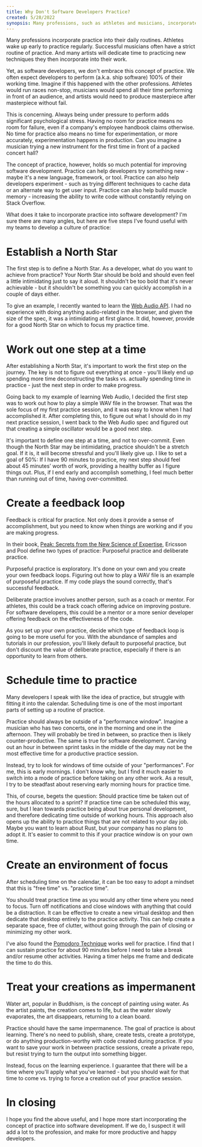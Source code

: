 ```yaml
---
title: Why Don't Software Developers Practice?
created: 5/28/2022
synopsis: Many professions, such as athletes and musicians, incorporate practice into their daily routines, but software development is an exception to the rule. In this article, I explore why this is concerning and offer five steps for introducing practice into the profession.
---
```

Many professions incorporate practice into their daily routines. Athletes wake up early to practice regularly. Successful musicians often have a strict routine of practice. And many artists will dedicate time to practicing new techniques they then incorporate into their work.

Yet, as software developers, we don't embrace this concept of practice. We often expect developers to perform (a.k.a. ship software) 100% of their working time. Imagine if this happened with the other professions. Athletes would run races non-stop, musicians would spend all their time performing in front of an audience, and artists would need to produce masterpiece after masterpiece without fail.

This is concerning. Always being under pressure to perform adds significant psychological stress. Having no room for practice means no room for failure, even if a company's employee handbook claims otherwise. No time for practice also means no time for experimentation, or more accurately, experimentation happens in production. Can you imagine a musician trying a new instrument for the first time in front of a packed concert hall?

The concept of practice, however, holds so much potential for improving software development. Practice can help developers try something new - maybe it's a new language, framework, or tool. Practice can also help developers experiment - such as trying different techniques to cache data or an alternate way to get user input. Practice can also help build muscle memory - increasing the ability to write code without constantly relying on Stack Overflow.

What does it take to incorporate practice into software development? I'm sure there are many angles, but here are five steps I've found useful with my teams to develop a culture of practice:

# Establish a North Star

The first step is to define a North Star. As a developer, what do you want to achieve from practice? Your North Star should be bold and should even feel a little intimidating just to say it aloud. It shouldn't be too bold that it's never achievable - but it shouldn't be something you can quickly accomplish in a couple of days either.

To give an example, I recently wanted to learn the [Web Audio API](https://developer.mozilla.org/en-US/docs/Web/API/Web_Audio_API). I had no experience with doing anything audio-related in the browser, and given the size of the spec, it was a intimidating at first glance. It did, however, provide for a good North Star on which to focus my practice time.

# Work out one step at a time

After establishing a North Star, it's important to work the first step on the journey. The key is not to figure out everything at once - you'll likely end up spending more time deconstructing the tasks vs. actually spending time in practice - just the next step in order to make progress. 

Going back to my example of learning Web Audio, I decided the first step was to work out how to play a simple WAV file in the browser. That was the sole focus of my first practice session, and it was easy to know when I had accomplished it. After completing this, to figure out what I should do in my next practice session, I went back to the Web Audio spec and figured out that creating a simple oscillator would be a good next step.

It's important to define one step at a time, and not to over-commit. Even though the North Star may be intimidating, practice shouldn't be a stretch goal. If it is, it will become stressful and you'll likely give up. I like to set a goal of 50%: If I have 90 minutes to practice, my next step should feel about 45 minutes’ worth of work, providing a healthy buffer as I figure things out. Plus, if I end early and accomplish something, I feel much better than running out of time, having over-committed.

# Create a feedback loop

Feedback is critical for practice. Not only does it provide a sense of accomplishment, but you need to know when things are working and if you are making progress.

In their book, [Peak: Secrets from the New Science of Expertise](https://www.amazon.com/Peak-Secrets-New-Science-Expertise-ebook/dp/B011H56MKS), Ericsson and Pool define two types of practice: Purposeful practice and deliberate practice.

Purposeful practice is exploratory. It's done on your own and you create your own feedback loops. Figuring out how to play a WAV file is an example of purposeful practice. If my code plays the sound correctly, that's successful feedback.

Deliberate practice involves another person, such as a coach or mentor. For athletes, this could be a track coach offering advice on improving posture. For software developers, this could be a mentor or a more senior developer offering feedback on the effectiveness of the code.

As you set up your own practice, decide which type of feedback loop is going to be more useful for you. With the abundance of samples and tutorials in our profession, you'll likely default to purposeful practice, but don't discount the value of deliberate practice, especially if there is an opportunity to learn from others.

# Schedule time to practice

Many developers I speak with like the idea of practice, but struggle with fitting it into the calendar. Scheduling time is one of the most important parts of setting up a routine of practice.

Practice should always be outside of a "performance window". Imagine a musician who has two concerts, one in the morning and one in the afternoon. They will probably be tired in between, so practice then is likely counter-productive. The same is true for software development. Carving out an hour in between sprint tasks in the middle of the day may not be the most effective time for a productive practice session. 

Instead, try to look for windows of time outside of your "performances". For me, this is early mornings. I don't know why, but I find it much easier to switch into a mode of practice before taking on any other work. As a result, I try to be steadfast about reserving early morning hours for practice time.

This, of course, begets the question: Should practice time be taken out of the hours allocated to a sprint? If practice time can be scheduled this way, sure, but I lean towards practice being about true personal development, and therefore dedicating time outside of working hours. This approach also opens up the ability to practice things that are not related to your day job. Maybe you want to learn about Rust, but your company has no plans to adopt it. It's easier to commit to this if your practice window is on your own time.

# Create an environment of focus

After scheduling time on the calendar, it can be too easy to adopt a mindset that this is "free time" vs. "practice time".

You should treat practice time as you would any other time where you need to focus. Turn off notifications and close windows with anything that could be a distraction. It can be effective to create a new virtual desktop and then dedicate that desktop entirely to the practice activity. This can help create a separate space, free of clutter, without going through the pain of closing or minimizing my other work.

I've also found the [Pomodoro Technique](https://en.wikipedia.org/wiki/Pomodoro_Technique) works well for practice. I find that I can sustain practice for about 90 minutes before I need to take a break and/or resume other activities. Having a timer helps me frame and dedicate the time to do this.

# Treat your creations as impermanent

Water art, popular in Buddhism, is the concept of painting using water. As the artist paints, the creation comes to life, but as the water slowly evaporates, the art disappears, returning to a clean board.

Practice should have the same impermanence. The goal of practice is about learning. There's no need to publish, share, create tests, create a prototype, or do anything production-worthy with code created during practice. If you want to save your work in between practice sessions, create a private repo, but resist trying to turn the output into something bigger.

Instead, focus on the learning experience. I guarantee that there will be a time where you'll apply what you've learned - but you should wait for that time to come vs. trying to force a creation out of your practice session.

# In closing

I hope you find the above useful, and I hope more start incorporating the concept of practice into software development. If we do, I suspect it will add a lot to the profession, and make for more productive and happy developers.

